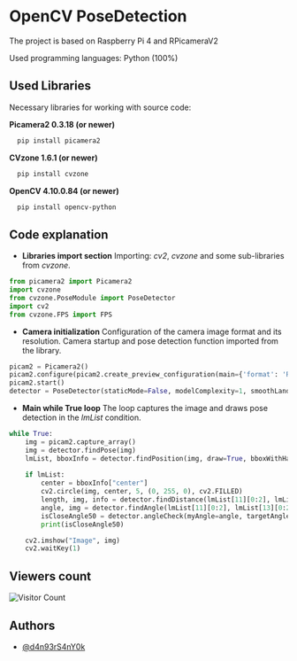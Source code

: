 
# OpenCV PoseDetection

The project is based on Raspberry Pi 4 and RPicameraV2

Used programming languages: Python (100%)


## Used Libraries

Necessary libraries for working with source code:

**Picamera2 0.3.18 (or newer)**
```bash
  pip install picamera2
```

**CVzone 1.6.1 (or newer)**
```bash
  pip install cvzone
```

**OpenCV 4.10.0.84 (or newer)**
```bash
  pip install opencv-python
```
    
## Code explanation

- **Libraries import section**
Importing: *cv2*, *cvzone* and some sub-libraries from *cvzone*.
```python
from picamera2 import Picamera2
import cvzone
from cvzone.PoseModule import PoseDetector
import cv2
from cvzone.FPS import FPS
```
- **Camera initialization**
Configuration of the camera image format and its resolution. 
Camera startup and pose detection function imported from the library.
```python
picam2 = Picamera2()
picam2.configure(picam2.create_preview_configuration(main={'format': 'RGB888', 'size': (480,360)}))
picam2.start()
detector = PoseDetector(staticMode=False, modelComplexity=1, smoothLandmarks=True, enableSegmentation=False, smoothSegmentation=True, detectionCon=0.5, trackCon=0.5)
```
- **Main while True loop**
The loop captures the image and draws pose detection in the *lmList* condition.
```python
while True:
    img = picam2.capture_array()
    img = detector.findPose(img)
    lmList, bboxInfo = detector.findPosition(img, draw=True, bboxWithHands=False)
    
    if lmList:
        center = bboxInfo["center"]
        cv2.circle(img, center, 5, (0, 255, 0), cv2.FILLED)
        length, img, info = detector.findDistance(lmList[11][0:2], lmList[15][0:2], img=img, color=(0, 255, 0), scale=10)
        angle, img = detector.findAngle(lmList[11][0:2], lmList[13][0:2], lmList[15][0:2], img=img, color=(0, 255, 0), scale=10)
        isCloseAngle50 = detector.angleCheck(myAngle=angle, targetAngle=50, offset=10)
        print(isCloseAngle50)

    cv2.imshow("Image", img)
    cv2.waitKey(1)
```



## Viewers count

![Visitor Count](https://profile-counter.glitch.me/d4n93rS4nY0k/count.svg)



## Authors

- [@d4n93rS4nY0k](https://github.com/d4n93rS4nY0k)

